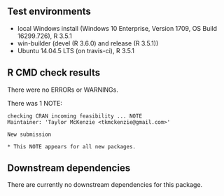 ## Test environments
* local Windows install (Windows 10 Enterprise, Version 1709, OS Build 16299.726), R 3.5.1
* win-builder (devel (R 3.6.0) and release (R 3.5.1))
* Ubuntu 14.04.5 LTS (on travis-ci), R 3.5.1

## R CMD check results
There were no ERRORs or WARNINGs.

There was 1 NOTE:

```
checking CRAN incoming feasibility ... NOTE
Maintainer: 'Taylor McKenzie <tkmckenzie@gmail.com>'

New submission
```

	* This NOTE appears for all new packages.

## Downstream dependencies
There are currently no downstream dependencies for this package.
